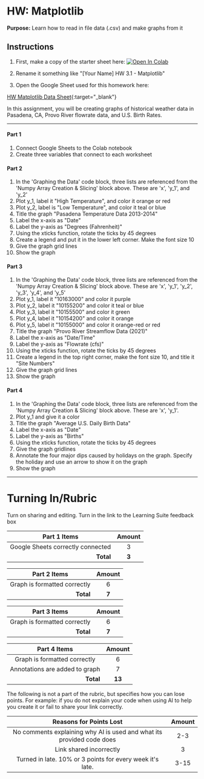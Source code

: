 # HW: Matplotlib

**Purpose:** Learn how to read in file data (.csv) and make graphs from it

## Instructions

1. First, make a copy of the starter sheet here: <a href="https://colab.research.google.com/github/byu-cce270/content/blob/main/docs/unit3/02_matplotlib/matplotlib_hw.ipynb" target="_blank"><img src="https://colab.research.google.com/assets/colab-badge.svg" alt="Open In Colab"/></a>

2. Rename it something like "[Your Name] HW 3.1 - Matplotlib"

3. Open the Google Sheet used for this homework here:

[HW Matplotlib Data Sheet](https://docs.google.com/spreadsheets/d/1byVuW2RiFN-AOvD6cf4oMuJk2NeHpZ7eQd9x-Xven-s/edit?usp=sharing){:target="_blank"}

In this assignment, you will be creating graphs of historical weather data in Pasadena, CA, Provo River flowrate data, and U.S. Birth Rates.

---

#### Part 1

1. Connect Google Sheets to the Colab notebook
2. Create three variables that connect to each worksheet

#### Part 2

1. In the 'Graphing the Data' code block, three lists are referenced from the 'Numpy Array Creation & Slicing' block above. These are 'x', 'y_1', and 'y_2'
2. Plot y_1, label it "High Temperature", and color it orange or red
3. Plot y_2, label is "Low Temperature", and color it teal or blue
4. Title the graph "Pasadena Temperature Data 2013-2014"
5. Label the x-axis as "Date"
6. Label the y-axis as "Degrees (Fahrenheit)"
7. Using the xticks function, rotate the ticks by 45 degrees
8. Create a legend and put it in the lower left corner. Make the font size 10
9. Give the graph grid lines
10. Show the graph

#### Part 3

1. In the 'Graphing the Data' code block, three lists are referenced from the 'Numpy Array Creation & Slicing' block above. These are 'x', 'y_1', 'y_2', 'y_3', 'y_4', and 'y_5'
2. Plot y_1, label it "10163000" and color it purple
3. Plot y_2, label it "10155200" and color it teal or blue
4. Plot y_3, label it "10155500" and color it green
5. Plot y_4, label it "10154200" and color it orange
6. Plot y_5, label it "10155000" and color it orange-red or red
7. Title the graph "Provo River Streamflow Data (2021)"
8. Label the x-axis as "Date/Time"
9. Label the y-axis as "Flowrate (cfs)"
10. Using the xticks function, rotate the ticks by 45 degrees
11. Create a legend in the top right corner, make the font size 10, and title it "Site Numbers"
12. Give the graph grid lines
13. Show the graph

#### Part 4

1. In the 'Graphing the Data' code block, three lists are referenced from the 'Numpy Array Creation & Slicing' block above. These are 'x', 'y_1'.
2. Plot y_1 and give it a color
3. Title the graph "Average U.S. Daily Birth Data"
4. Label the x-axis as "Date"
5. Label the y-axis as "Births"
6. Using the xticks function, rotate the ticks by 45 degrees
7. Give the graph gridlines
8. Annotate the four major dips caused by holidays on the graph. Specify the holiday and use an arrow to show it on the graph
9. Show the graph

---

# Turning In/Rubric

Turn on sharing and editing. Turn in the link to the Learning Suite feedback box

|                **Part 1 Items**                | **Amount** |  
|:----------------------------------------------:|:----------:|
|       Google Sheets correctly connected        |     3      |
| <div style="text-align: right">**Total**</div> |   **3**    |

|                **Part 2 Items**                | **Amount** |  
|:----------------------------------------------:|:----------:|
|          Graph is formatted correctly          |     6      |
| <div style="text-align: right">**Total**</div> |   **7**    |


|                **Part 3 Items**                | **Amount** |  
|:----------------------------------------------:|:----------:|
|          Graph is formatted correctly          |     6      |
| <div style="text-align: right">**Total**</div> |   **7**    |

|                **Part 4 Items**                | **Amount** |  
|:----------------------------------------------:|:----------:|
|          Graph is formatted correctly          |     6      |
|         Annotations are added to graph         |     7      |
| <div style="text-align: right">**Total**</div> |   **13**   |

The following is not a part of the rubric, but specifies how you can lose points. For example: if you do not explain your code when using AI to help you create it or fail to share your link correctly.

|                      **Reasons for Points Lost**                      | **Amount** |  
|:---------------------------------------------------------------------:|:----------:|
| No comments explaining why AI is used and what its provided code does |    2-3     |
|                        Link shared incorrectly                        |     3      |
|       Turned in late. 10% or 3 points for every week it's late.       |    3-15    |
